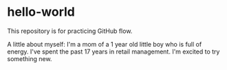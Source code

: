 # hello-world
This repository is for practicing GitHub flow.

A little about myself:
I'm a mom of a 1 year old little boy who is full of energy.
I've spent the past 17 years in retail management.
I'm excited to try something new.

